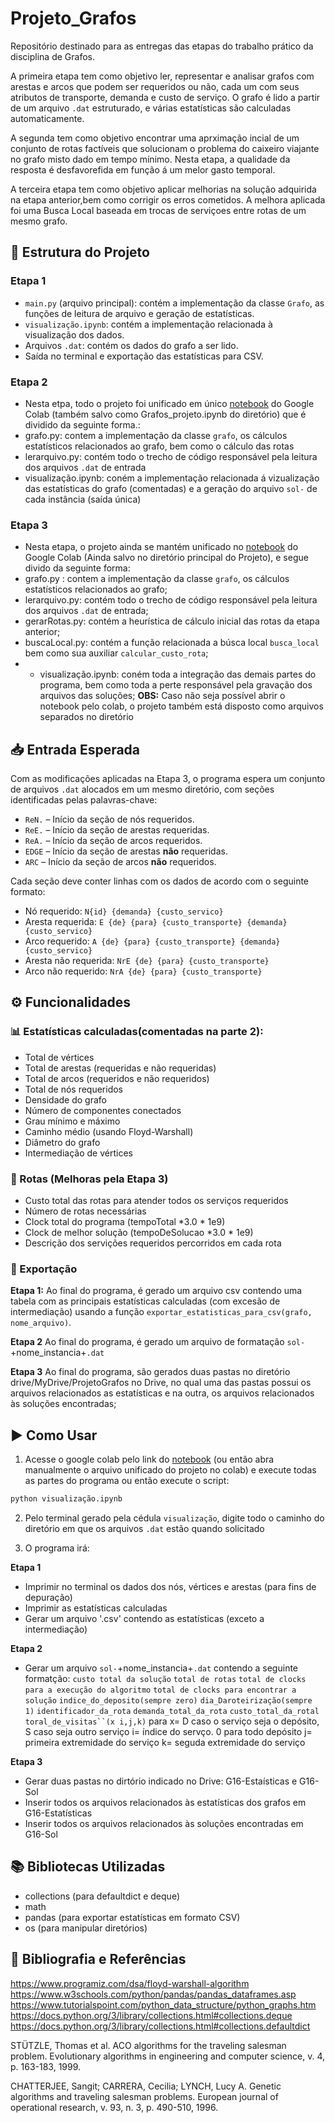 # Projeto_Grafos
Repositório destinado para as entregas das etapas do trabalho prático da disciplina de Grafos. 
 
  A primeira etapa tem como objetivo ler, representar e analisar grafos com arestas e arcos que podem ser requeridos ou não, cada um com seus atributos de transporte, demanda e custo de serviço. O grafo é lido a partir de um arquivo `.dat` estruturado, e várias estatísticas são calculadas automaticamente.
  
  A segunda tem como objetivo encontrar uma aprximação incial de um conjunto de rotas factíveis que solucionam o problema do caixeiro viajante no grafo misto dado em tempo mínimo. Nesta etapa, a qualidade da resposta é desfavorefida em função á um melor gasto temporal.

  A terceira etapa tem como objetivo aplicar melhorias na solução adquirida na etapa anterior,bem como corrigir os erros cometidos. A melhora aplicada foi uma Busca Local baseada em trocas de serviçoes entre rotas de um mesmo grafo.

## 📂 Estrutura do Projeto
### Etapa 1
- `main.py` (arquivo principal): contém a implementação da classe `Grafo`, as funções de leitura de arquivo e geração de estatísticas.
- `visualização.ipynb`: contém a implementação relacionada à visualização dos dados.
- Arquivos `.dat`: contém os dados do grafo a ser lido.
- Saída no terminal e exportação das estatísticas para CSV.


### Etapa 2
- Nesta etpa, todo o projeto foi unificado em único [notebook](https://colab.research.google.com/drive/1fmRf6RJuSCepaBqJSvrDy9Gjikoc1NRb?usp=drive_link) do Google Colab (também salvo como Grafos_projeto.ipynb do diretório) que é dividido da seguinte forma.:
- grafo.py: contem a implementação da classe `grafo`, os cálculos estatísticos relacionados ao grafo, bem como o cálculo das rotas
- lerarquivo.py: contém todo o trecho de código responsável pela leitura dos arquivos `.dat` de entrada
- visualização.ipynb: coném a implementação relacionada á vizualização das estatísticas do grafo (comentadas) e a geração do arquivo `sol-` de cada instância (saída única)


### Etapa 3
- Nesta etapa, o projeto ainda se mantém unificado no [notebook](https://) do Google Colab (Ainda salvo no diretório principal do Projeto), e segue divido da seguinte forma:
- grafo.py : contem a implementação da classe `grafo`, os cálculos estatísticos relacionados ao grafo;
- lerarquivo.py: contém todo o trecho de código responsável pela leitura dos arquivos `.dat` de entrada;
- gerarRotas.py: contém a heurística de cálculo inicial das rotas da etapa anterior;
- buscaLocal.py: contém a função relacionada a búsca local `busca_local` bem como sua auxiliar `calcular_custo_rota`;
- - visualização.ipynb: coném toda a integração das demais partes do programa, bem como toda a perte responsável pela gravação dos arquivos das soluções;
**OBS:** Caso não seja possível abrir o notebook pelo colab, o projeto também está disposto como arquivos separados no diretório
## 📥 Entrada Esperada
Com as modificações aplicadas na Etapa 3, o programa espera um conjunto de arquivos `.dat` alocados em um mesmo diretório, com seções identificadas pelas palavras-chave:

- `ReN.` – Início da seção de nós requeridos.
- `ReE.` – Início da seção de arestas requeridas.
- `ReA.` – Início da seção de arcos requeridos.
- `EDGE` – Início da seção de arestas **não** requeridas.
- `ARC` – Início da seção de arcos **não** requeridos.

Cada seção deve conter linhas com os dados de acordo com o seguinte formato:

- Nó requerido: `N{id} {demanda} {custo_servico}`
- Aresta requerida: `E {de} {para} {custo_transporte} {demanda} {custo_servico}`
- Arco requerido: `A {de} {para} {custo_transporte} {demanda} {custo_servico}`
- Aresta não requerida: `NrE {de} {para} {custo_transporte}`
- Arco não requerido: `NrA {de} {para} {custo_transporte}`

## ⚙️ Funcionalidades
### 📊 Estatísticas calculadas(comentadas na parte 2):

- Total de vértices
- Total de arestas (requeridas e não requeridas)
- Total de arcos (requeridos e não requeridos)
- Total de nós requeridos
- Densidade do grafo
- Número de componentes conectados
- Grau mínimo e máximo
- Caminho médio (usando Floyd-Warshall)
- Diâmetro do grafo
- Intermediação de vértices

### 🚚 Rotas (Melhoras pela Etapa 3)
- Custo total das rotas para atender todos os serviços requeridos
- Número de rotas necessárias
- Clock total do programa (tempoTotal *3.0 * 1e9)
- Clock de melhor solução (tempoDeSolucao *3.0 * 1e9)
- Descrição dos servições requeridos percorridos em cada rota
  
### 💾 Exportação
**Etapa 1:**
Ao final do programa, é gerado um arquivo csv contendo uma tabela com as principais estatísticas calculadas (com excesão de intermediação) usando a função `exportar_estatisticas_para_csv(grafo, nome_arquivo)`.

**Etapa 2**
Ao final do programa, é gerado um arquivo de formatação `sol-`+nome_instancia+`.dat`

**Etapa 3**
Ao final do programa, são gerados duas pastas no diretório drive/MyDrive/ProjetoGrafos no Drive, no qual uma das pastas possui os arquivos relacionados as estatísticas e na outra, os arquivos relacionados às soluções encontradas; 
## ▶️ Como Usar
1. Acesse o google colab pelo link do [notebook](https://)  (ou então abra manualmente o arquivo unificado do projeto no colab) e execute todas as partes do programa ou então execute o script:
```bash
python visualização.ipynb
```
2. Pelo terminal gerado pela cédula `visualização`, digite todo o caminho do diretório em que os arquivos `.dat` estão quando solicitado

3. O programa irá:

**Etapa 1**
  - Imprimir no terminal os dados dos nós, vértices e arestas (para fins de depuração)
  - Imprimir as estatísticas calculadas
  - Gerar um arquivo '.csv' contendo as estatísticas (exceto a intermediação)

**Etapa 2**
  - Gerar um arquivo `sol-`+nome_instancia+`.dat` contendo a seguinte formatção:
    `custo total da solução`
    `total de rotas`
    `total de clocks para a execução do algoritmo`
    `total de clocks para encontrar a solução`
        `indice_do_deposito(sempre zero)` `dia_Daroteirização(sempre 1)` `identificador_da_rota` `demanda_total_da_rota` `custo_total_da_rotal toral_de_visitas``(x i,j,k)`
para x= D caso o serviço seja o depósito, S caso seja outro serviço
     i= índice do servço. 0 para todo depósito
     j= primeira extremidade do serviço
     k= seguda extremidade do serviço

**Etapa 3**
 - Gerar duas pastas no dirtório indicado no Drive: G16-Estaísticas e G16-Sol
 - Inserir todos os arquivos relacionados às estatísticas dos grafos em G16-Estatísticas
 - Inserir todos os arquivos relacionados às soluções encontradas em G16-Sol


## 📚 Bibliotecas Utilizadas
  - collections (para defaultdict e deque)
  - math
  - pandas (para exportar estatísticas em formato CSV)
  - os (para manipular diretórios)

## 📌 Bibliografia e Referências
https://www.programiz.com/dsa/floyd-warshall-algorithm
https://www.w3schools.com/python/pandas/pandas_dataframes.asp
https://www.tutorialspoint.com/python_data_structure/python_graphs.htm
https://docs.python.org/3/library/collections.html#collections.deque
https://docs.python.org/3/library/collections.html#collections.defaultdict

STÜTZLE, Thomas et al. ACO algorithms for the traveling salesman problem. Evolutionary algorithms in engineering and computer science, v. 4, p. 163-183, 1999.

CHATTERJEE, Sangit; CARRERA, Cecilia; LYNCH, Lucy A. Genetic algorithms and traveling salesman problems. European journal of operational research, v. 93, n. 3, p. 490-510, 1996.

